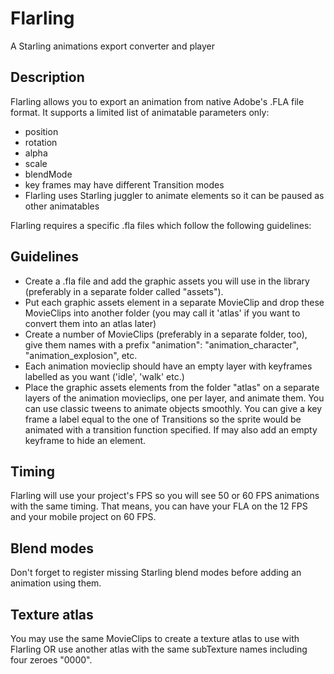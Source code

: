 # Flarling
A Starling animations export converter and player

## Description
Flarling allows you to export an animation from native Adobe's .FLA file format.
It supports a limited list of animatable parameters only:
- position
- rotation
- alpha
- scale
- blendMode
- key frames may have different Transition modes
- Flarling uses Starling juggler to animate elements so it can be paused as other animatables

Flarling requires a specific .fla files which follow the following guidelines:

## Guidelines

- Create a .fla file and add the graphic assets you will use in the library (preferably in a separate folder called "assets").
- Put each graphic assets element in a separate MovieClip and drop these MovieClips into another folder (you may call it 'atlas' if you want to convert them into an atlas later)
- Create a number of MovieClips (preferably in a separate folder, too), give them names with a prefix "animation": "animation_character", "animation_explosion", etc.
- Each animation movieclip should have an empty layer with keyframes labelled as you want ('idle', 'walk' etc.)
- Place the graphic assets elements from the folder "atlas" on a separate layers of the animation movieclips, one per layer, and animate them. You can use classic tweens to animate objects smoothly. You can give a key frame a label equal to the one of Transitions so the sprite would be animated with a transition function specified. If may also add an empty keyframe to hide an element.
 

## Timing
Flarling will use your project's FPS so you will see 50 or 60 FPS animations with the same timing. That means, you can have your FLA on the 12 FPS and your mobile project on 60 FPS.

## Blend modes
Don't forget to register missing Starling blend modes before adding an animation using them.

## Texture atlas
You may use the same MovieClips to create a texture atlas to use with Flarling OR use another atlas with the same subTexture names including four zeroes "0000".
